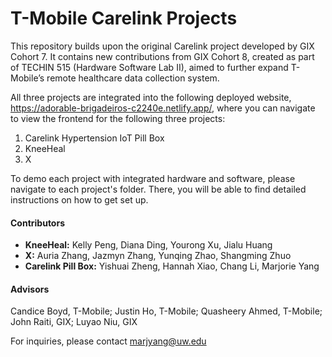 # T-Mobile Carelink Projects
This repository builds upon the original Carelink project developed by GIX Cohort 7. It contains new contributions from GIX Cohort 8, created as part of TECHIN 515 (Hardware Software Lab II), aimed to further expand T-Mobile’s remote healthcare data collection system.

All three projects are integrated into the following deployed website, https://adorable-brigadeiros-c2240e.netlify.app/, where you can navigate to view the frontend for the following three projects:

1. Carelink Hypertension IoT Pill Box
2. KneeHeal
3. X

To demo each project with integrated hardware and software, please navigate to each project's folder. There, you will be able to find detailed instructions on how to get set up.

#### Contributors
- **KneeHeal:** Kelly Peng, Diana Ding, Yourong Xu, Jialu Huang
- **X:** Auria Zhang, Jazmyn Zhang, Yunqing Zhao, Shangming Zhuo
- **Carelink Pill Box:** Yishuai Zheng, Hannah Xiao, Chang Li, Marjorie Yang

#### Advisors
Candice Boyd, T-Mobile; Justin Ho, T-Mobile; Quasheery Ahmed, T-Mobile; John Raiti, GIX; Luyao Niu, GIX

For inquiries, please contact marjyang@uw.edu
